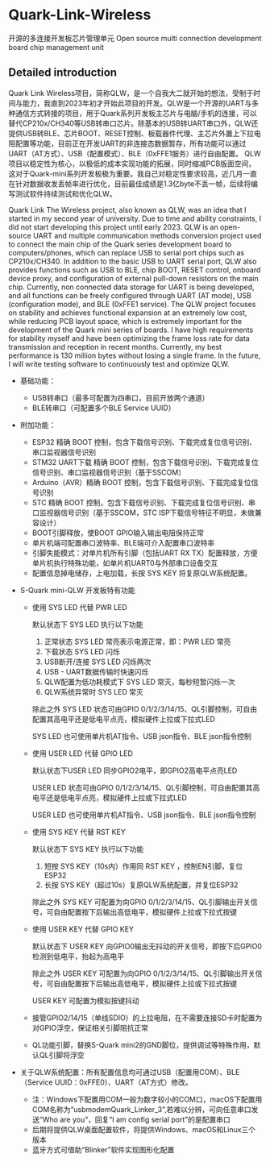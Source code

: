 # Quark-Link-Wireless
开源的多连接开发板芯片管理单元 Open source multi connection development board chip management unit

## Detailed introduction
Quark Link Wireless项目，简称QLW，是一个自我大二就开始的想法，受制于时间与能力，我直到2023年初才开始此项目的开发。QLW是一个开源的UART与多种通信方式转接的项目，用于Quark系列开发板主芯片与电脑/手机的连接，可以替代CP210x/CH340等USB转串口芯片。除基本的USB转UART串口外，QLW还提供USB转BLE、芯片BOOT、RESET控制、板载器件代理、主芯片外置上下拉电阻配置等功能，目前正在开发UART的非连接态数据暂存，所有功能可以通过UART（AT方式）、USB（配置模式）、BLE（0xFFE1服务）进行自由配置。
QLW项目以稳定性为核心，以极低的成本实现功能的拓展，同时缩减PCB版面空间，这对于Quark-mini系列开发板极为重要。我自己对稳定性要求较高，近几月一直在针对数据收发丢帧率进行优化，目前最佳成绩是1.3亿byte不丢一帧，后续将编写测试软件持续测试和优化QLW。

Quark Link The Wireless project, also known as QLW, was an idea that I started in my second year of university. Due to time and ability constraints, I did not start developing this project until early 2023. QLW is an open-source UART and multiple communication methods conversion project used to connect the main chip of the Quark series development board to computers/phones, which can replace USB to serial port chips such as CP210x/CH340. In addition to the basic USB to UART serial port, QLW also provides functions such as USB to BLE, chip BOOT, RESET control, onboard device proxy, and configuration of external pull-down resistors on the main chip. Currently, non connected data storage for UART is being developed, and all functions can be freely configured through UART (AT mode), USB (configuration mode), and BLE (0xFFE1 service).
The QLW project focuses on stability and achieves functional expansion at an extremely low cost, while reducing PCB layout space, which is extremely important for the development of the Quark mini series of boards. I have high requirements for stability myself and have been optimizing the frame loss rate for data transmission and reception in recent months. Currently, my best performance is 130 million bytes without losing a single frame. In the future, I will write testing software to continuously test and optimize QLW.

 + 基础功能：

    + USB转串口（最多可配置为四串口，目前开放两个通道）
    + BLE转串口（可配置多个BLE Service UUID）

  + 附加功能：

    + ESP32 精确 BOOT 控制，包含下载信号识别、下载完成复位信号识别、串口监视器信号识别
    + STM32 UART下载 精确 BOOT 控制，包含下载信号识别、下载完成复位信号识别、串口监视器信号识别（基于SSCOM）
    + Arduino（AVR）精确 BOOT 控制，包含下载信号识别、下载完成复位信号识别
    + STC 精确 BOOT 控制，包含下载信号识别、下载完成复位信号识别、串口监视器信号识别（基于SSCOM，STC ISP下载信号特征不明显，未做兼容设计）
    + BOOT引脚释放，使BOOT GPIO输入输出电阻保持正常
    + 单片机端可配置串口波特率、BLE端可介入配置串口波特率
    + 引脚失能模式：对单片机所有引脚（包括UART RX TX）配置释放，方便单片机执行特殊功能，如单片机UART0与外部串口设备交互
    + 配置信息掉电储存，上电加载，长按 SYS KEY 将复原QLW系统配置。

  + S-Quark mini-QLW 开发板特有功能

    + 使用 SYS LED 代替 PWR LED

      默认状态下 SYS LED 执行以下功能

      1. 正常状态 SYS LED 常亮表示电源正常，即：PWR LED 常亮
      2. 下载状态 SYS LED 闪烁
      3. USB断开/连接  SYS LED 闪烁两次
      4. USB - UART数据传输时快速闪烁
      5. QLW配置为低功耗模式下 SYS LED 常灭，每秒短暂闪烁一次
      6. QLW系统异常时  SYS LED 常灭

      除此之外 SYS LED 状态可由GPIO 0/1/2/3/14/15、QL引脚控制，可自由配置其高电平还是低电平点亮，模拟硬件上拉或下拉式LED

      SYS LED 也可使用单片机AT指令、USB json指令、BLE json指令控制

    + 使用 USER LED 代替 GPIO LED

      默认状态下USER LED 同步GPIO2电平，即GPIO2高电平点亮LED

      USER LED 状态可由GPIO 0/1/2/3/14/15、QL引脚控制，可自由配置其高电平还是低电平点亮，模拟硬件上拉或下拉式LED

      USER LED 也可使用单片机AT指令、USB json指令、BLE json指令控制

    + 使用 SYS KEY 代替 RST KEY

      默认状态下 SYS KEY  执行以下功能

      1. 短按 SYS KEY（10s内）作用同 RST KEY ，控制EN引脚，复位ESP32
      2. 长按 SYS KEY（超过10s）复原QLW系统配置，并复位ESP32

      除此之外 SYS KEY 可配置为向GPIO 0/1/2/3/14/15、QL引脚输出开关信号，可自由配置按下后输出高低电平，模拟硬件上拉或下拉式按键

    + 使用 USER KEY 代替 GPIO KEY

      默认状态下 USER KEY  向GPIO0输出无抖动的开关信号，即按下后GPIO0检测到低电平，抬起为高电平

      除此之外 USER KEY 可配置为向GPIO 0/1/2/3/14/15、QL引脚输出开关信号，可自由配置按下后输出高低电平，模拟硬件上拉或下拉式按键

      USER KEY 可配置为模拟按键抖动

    + 接管GPIO2/14/15（单线SDIO）的上拉电阻，在不需要连接SD卡时配置为对GPIO浮空，保证相关引脚阻抗正常

    + QL功能引脚，替换S-Quark mini2的GND脚位，提供调试等特殊作用，默认QL引脚将浮空

  + 关于QLW系统配置：所有配置信息均可通过USB（配置用COM）、BLE（Service UUID：0xFFE0）、UART（AT方式）修改。

    + 注：Windows下配置用COM一般为数字较小的COM口，macOS下配置用COM名称为“usbmodemQuark_Linker_3”,若难以分辨，可向任意串口发送“Who are you”，回复“I am config serial port”的是配置串口
    + 后期将提供QLW桌面配置软件，将提供Windows、macOS和Linux三个版本
    + 蓝牙方式可借助“Blinker”软件实现图形化配置

